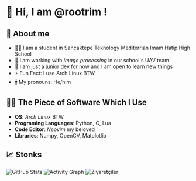 # 👋 Hi, I am @rootrim !  

## 🤵 About me  
- 👨‍🎓 I am a student in Sancaktepe Teknology Mediterrian Imam Hatip High School  
- 🔭 I am working with *image processing* in our school's UAV team  
- 🌱 I am just a junior dev for now and I am open to learn new things
- ⚡ Fun Fact: I use Arch Linux BTW
- 🚹  My pronouns: He/him

## 👨‍💻 The Piece of Software Which I Use
- **OS**: *Arch Linux* BTW
- **Programing Languages**: Python, C, Lua
- **Code Editor**: *Neovim* my beloved
- **Libraries**: Numpy, OpenCV, Matplotlib

## 📈 Stonks
![GitHub Stats](https://github-readme-stats.vercel.app/api?username=rootrim&show_icons=true&theme=catppuccin)
![Activity Graph](https://github-readme-activity-graph.cyclic.app/graph?username=rootrim&theme=radical)
![Ziyaretçiler](https://komarev.com/ghpvc/?username=rootrim&color=blue)
